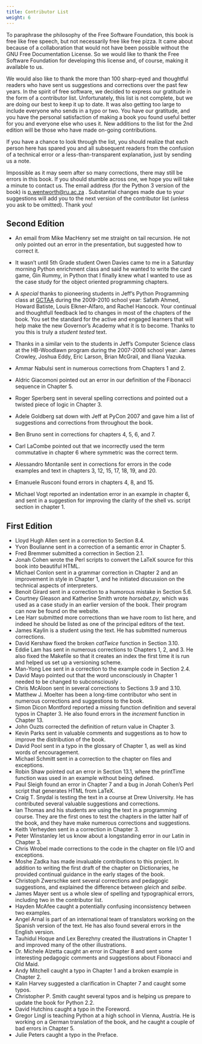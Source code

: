 ```yaml
---
title: Contributor List
weight: 6
---
```


To paraphrase the philosophy of the Free Software Foundation, this book is free
like free speech, but not necessarily free like free pizza. It came about
because of a collaboration that would not have been possible without the GNU
Free Documentation License. So we would like to thank the Free Software
Foundation for developing this license and, of course, making it available to
us.

We would also like to thank the more than 100 sharp-eyed and thoughtful readers
who have sent us suggestions and corrections over the past few years. In the
spirit of free software, we decided to express our gratitude in the form of a
contributor list.  Unfortunately, this list is not complete, but we are doing
our best to keep it up to date. It was also getting too large to include
everyone who sends in a typo or two. You have our gratitude, and you have the
personal satisfaction of making a book you found useful better for you and
everyone else who uses it. New additions to the list for the 2nd edition will
be those who have made on-going contributions.

If you have a chance to look through the list, you should realize that each
person here has spared you and all subsequent readers from the confusion of a
technical error or a less-than-transparent explanation, just by sending us a
note.

Impossible as it may seem after so many corrections, there may still be errors
in this book. If you should stumble across one, we hope you will take a minute
to contact us. The email address (for the Python 3 version of the book)
is [p&#46;wentworth&#64;ru&#46;ac&#46;za]("mailto:p&#46;wentworth&#37;&#52;&#48;ru&#46;ac&#46;za)
. Substantial changes made due to your suggestions will add you to the next
version of the contributor list (unless you ask to be omitted). Thank you!

## Second Edition


- An email from Mike MacHenry set me straight on tail recursion. He not only
pointed out an error in the presentation, but suggested how to correct it.

- It wasn&#8217;t until 5th Grade student Owen Davies came to me in a Saturday
morning Python enrichment class and said he wanted to write the card game,
Gin Rummy, in Python that I finally knew what I wanted to use as the case
study for the object oriented programming chapters.

- A *special* thanks to pioneering students in Jeff&#8217;s Python Programming class
at [GCTAA](http://www.arlington.k12.va.us/1540108115320583/blank/browse.asp?A=383&amp;BMDRN=2000&amp;BCOB=0&amp;C=59085) during the 2009-2010 school year: Safath
Ahmed, Howard Batiste, Louis Elkner-Alfaro, and Rachel Hancock.  Your
continual and thoughtfull feedback led to changes in most of the chapters of
the book.  You set the standard for the active and engaged learners that will
help make the new Governor&#8217;s Academy what it is to become.  Thanks to you
this is truly a *student tested* text.

- Thanks in a similar vein to the students in Jeff&#8217;s Computer Science
class at the HB-Woodlawn program during the 2007-2008 school year: James
Crowley, Joshua Eddy, Eric Larson, Brian McGrail, and Iliana Vazuka.

- Ammar Nabulsi sent in numerous corrections from Chapters 1 and 2.

- Aldric Giacomoni pointed out an error in our definition of the Fibonacci
sequence in Chapter 5.

- Roger Sperberg sent in several spelling corrections and pointed out a twisted
piece of logic in Chapter 3.

- Adele Goldberg sat down with Jeff at PyCon 2007 and gave him a list of
suggestions and corrections from throughout the book.

- Ben Bruno sent in corrections for chapters 4, 5, 6, and 7.

- Carl LaCombe pointed out that we incorrectly used the term commutative in
chapter 6 where symmetric was the correct term.

- Alessandro Montanile sent in corrections for errors in the code examples and
text in chapters 3, 12, 15, 17, 18, 19, and 20.

- Emanuele Rusconi found errors in chapters 4, 8, and 15.

- Michael Vogt reported an indentation error in an example in chapter 6, and
sent in a suggestion for improving the clarity of the shell vs.  script
section in chapter 1.


## First Edition

- Lloyd Hugh Allen sent in a correction to Section 8.4.
- Yvon Boulianne sent in a correction of a semantic error in Chapter 5.
-  Fred Bremmer submitted a correction in Section 2.1.
-  Jonah Cohen wrote the Perl scripts to convert the LaTeX source for this book
into beautiful HTML.
-  Michael Conlon sent in a grammar correction in Chapter 2 and an improvement
in style in Chapter 1, and he initiated discussion on the technical aspects
of interpreters.
-  Benoit Girard sent in a correction to a humorous mistake in Section 5.6.
-  Courtney Gleason and Katherine Smith wrote <cite>horsebet.py</cite>, which was used as a
case study in an earlier version of the book. Their program can now be found
on the website.
-  Lee Harr submitted more corrections than we have room to list here, and
indeed he should be listed as one of the principal editors of the text.
-  James Kaylin is a student using the text. He has submitted numerous
corrections.
-  David Kershaw fixed the broken <cite>catTwice</cite> function in Section 3.10.
-  Eddie Lam has sent in numerous corrections to Chapters 1, 2, and 3.  He also
fixed the Makefile so that it creates an index the first time it is run and
helped us set up a versioning scheme.
-  Man-Yong Lee sent in a correction to the example code in Section 2.4.
-  David Mayo pointed out that the word unconsciously in Chapter 1 needed to be
changed to subconsciously .
-  Chris McAloon sent in several corrections to Sections 3.9 and 3.10.
-  Matthew J. Moelter has been a long-time contributor who sent in numerous
corrections and suggestions to the book.
-  Simon Dicon Montford reported a missing function definition and several typos
in Chapter 3. He also found errors in the <cite>increment</cite> function in Chapter 13.
-  John Ouzts corrected the definition of return value in Chapter 3.
-  Kevin Parks sent in valuable comments and suggestions as to how to improve
the distribution of the book.
-  David Pool sent in a typo in the glossary of Chapter 1, as well as kind words
of encouragement.
-  Michael Schmitt sent in a correction to the chapter on files and
exceptions.
-  Robin Shaw pointed out an error in Section 13.1, where the printTime function
was used in an example without being defined.
-  Paul Sleigh found an error in Chapter 7 and a bug in Jonah Cohen&#8217;s Perl
script that generates HTML from LaTeX.
-  Craig T. Snydal is testing the text in a course at Drew University.
He has contributed several valuable suggestions and corrections.
-  Ian Thomas and his students are using the text in a programming course. They
are the first ones to test the chapters in the latter half of the book, and
they have make numerous corrections and suggestions.
-  Keith Verheyden sent in a correction in Chapter 3.
-  Peter Winstanley let us know about a longstanding error in our Latin in
Chapter 3.
-  Chris Wrobel made corrections to the code in the chapter on file I/O and
exceptions.
-  Moshe Zadka has made invaluable contributions to this project. In addition to
writing the first draft of the chapter on Dictionaries, he provided continual
guidance in the early stages of the book.
-  Christoph Zwerschke sent several corrections and pedagogic
suggestions, and explained the difference between *gleich* and
*selbe*.
-  James Mayer sent us a whole slew of spelling and typographical
errors, including two in the contributor list.
-  Hayden McAfee caught a potentially confusing inconsistency between two
examples.
-  Angel Arnal is part of an international team of translators working on the
Spanish version of the text. He has also found several errors in the English
version.
-  Tauhidul Hoque and Lex Berezhny created the illustrations in Chapter 1 and
improved many of the other illustrations.
-  Dr. Michele Alzetta caught an error in Chapter 8 and sent some interesting
pedagogic comments and suggestions about Fibonacci and Old Maid.
-  Andy Mitchell caught a typo in Chapter 1 and a broken example in Chapter 2.
-  Kalin Harvey suggested a clarification in Chapter 7 and caught some typos.
-  Christopher P. Smith caught several typos and is helping us prepare to update
the book for Python 2.2.
-  David Hutchins caught a typo in the Foreword.
-  Gregor Lingl is teaching Python at a high school in Vienna, Austria.  He is
working on a German translation of the book, and he caught a couple of bad
errors in Chapter 5.
-  Julie Peters caught a typo in the Preface.

